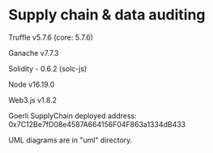 # Supply chain & data auditing


Truffle v5.7.6 (core: 5.7.6)

Ganache v7.7.3

Solidity - 0.6.2 (solc-js)

Node v16.19.0

Web3.js v1.8.2


Goerli SupplyChain deployed address: 0x7C12Be7fD08e4587A664156F04F863a1334dB433

UML diagrams are in "uml" directory.
